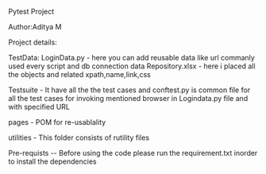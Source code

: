 Pytest Project

Author:Aditya M

Project details:

TestData:
LoginData.py - here you can add reusable data like url commanly used every script and db connection data 
Repository.xlsx - here i placed all the objects and related xpath,name,link,css

Testsuite - It have all the the test cases and conftest.py is common file for all the test cases for invoking mentioned browser in
            Logindata.py file and with specified URL

pages - POM for re-usablality

utilities - This folder consists of rutility files


Pre-requists -- Before using the code please run the requirement.txt inorder to install the dependencies 
